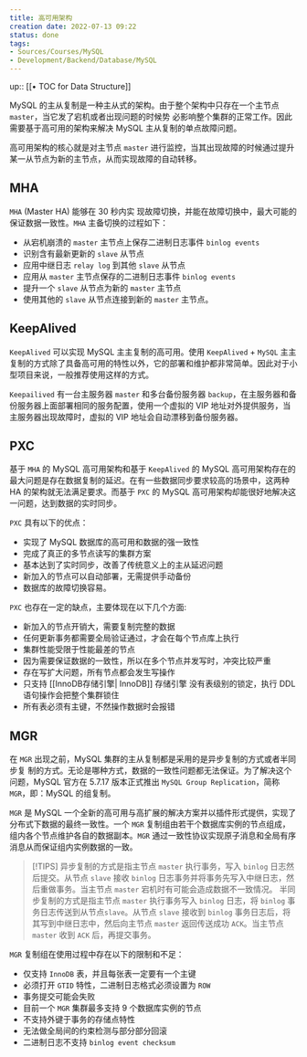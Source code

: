 ```yaml
---
title: 高可用架构
creation date: 2022-07-13 09:22 
status: done
tags:
- Sources/Courses/MySQL
- Development/Backend/Database/MySQL
---
```

up:: [[• TOC for Data Structure]]

MySQL 的主从复制是一种主从式的架构。由于整个架构中只存在一个主节点 `master`，当它发了宕机或者出现问题的时候势 必影响整个集群的正常工作。因此需要基于高可用的架构来解决 MySQL 主从复制的单点故障问题。

高可用架构的核心就是对主节点 `master` 进行监控，当其出现故障的时候通过提升某一从节点为新的主节点，从而实现故障的自动转移。

## MHA

`MHA` (Master HA) 能够在 30 秒内实 现故障切换，并能在故障切换中，最大可能的保证数据一致性。`MHA` 主备切换的过程如下：

- 从宕机崩溃的 `master` 主节点上保存二进制日志事件 `binlog events` 
- 识别含有最新更新的 `slave` 从节点 
- 应用中继日志 `relay log` 到其他 `slave` 从节点
- 应用从 `master` 主节点保存的二进制日志事件 `binlog events`
- 提升一个 `slave` 从节点为新的 `master` 主节点
- 使用其他的 `slave` 从节点连接到新的 `master` 主节点。

## KeepAlived

`KeepAlived` 可以实现 MySQL 主主复制的高可用。使用 `KeepAlived` + `MySQL` 主主复制的方式除了具备高可用的特性以外，它的部署和维护都非常简单。因此对于小型项目来说，一般推荐使用这样的方式。

`Keepailived` 有一台主服务器 `master` 和多台备份服务器 `backup`，在主服务器和备份服务器上面部署相同的服务配置，使用一个虚拟的 VIP 地址对外提供服务，当主服务器出现故障时，虚拟的 VIP 地址会自动漂移到备份服务器。

## PXC

基于 `MHA` 的 MySQL 高可用架构和基于 `KeepAlived` 的 MySQL 高可用架构存在的最大问题是存在数据复制的延迟。在有一些数据同步要求较高的场景中，这两种 HA 的架构就无法满足要求。而基于 `PXC` 的 MySQL 高可用架构却能很好地解决这一问题，达到数据的实时同步。

`PXC` 具有以下的优点：
- 实现了 MySQL 数据库的高可用和数据的强一致性
- 完成了真正的多节点读写的集群方案
- 基本达到了实时同步，改善了传统意义上的主从延迟问题
- 新加入的节点可以自动部署，无需提供手动备份
- 数据库的故障切换容易。

`PXC` 也存在一定的缺点，主要体现在以下几个方面:
- 新加入的节点开销大，需要复制完整的数据
- 任何更新事务都需要全局验证通过，才会在每个节点库上执行
- 集群性能受限于性能最差的节点
- 因为需要保证数据的一致性，所以在多个节点并发写时，冲突比较严重
- 存在写扩大问题，所有节点都会发生写操作
- 只支持 [[InnoDB存储引擎| InnoDB]] 存储引擎 没有表级别的锁定，执行 DDL 语句操作会把整个集群锁住 
- 所有表必须有主键，不然操作数据时会报错

## MGR

在 `MGR` 出现之前，MySQL 集群的主从复制都是采用的是异步复制的方式或者半同步复 制的方式。无论是哪种方式，数据的一致性问题都无法保证。为了解决这个问题，MySQL 官方在 5.7.17 版本正式推出 `MySQL Group Replication`，简称 `MGR`，即：MySQL 的组复制。

`MGR` 是 MySQL 一个全新的高可用与高扩展的解决方案并以插件形式提供，实现了分布式下数据的最终一致性。一个 `MGR` 复制组由若干个数据库实例的节点组成，组内各个节点维护各自的数据副本。`MGR` 通过一致性协议实现原子消息和全局有序消息从而保证组内实例数据的一致。

>[!TIPS]
>异步复制的方式是指主节点 `master` 执行事务，写入 `binlog` 日志然后提交。从节点 `slave` 接收 `binlog` 日志事务并将事务先写入中继日志，然后重做事务。当主节点 `master` 宕机时有可能会造成数据不一致情况。
>半同步复制的方式是指主节点 `master` 执行事务写入 `binlog` 日志，将 `binlog` 事务日志传送到从节点`slave`。从节点 `slave` 接收到 `binlog` 事务日志后，将其写到中继日志中，然后向主节点 `master` 返回传送成功 `ACK`。当主节点 `master` 收到 `ACK` 后，再提交事务。

`MGR` 复制组在使用过程中存在以下的限制和不足：
- 仅支持 `InnoDB` 表，并且每张表一定要有一个主键
- 必须打开 `GTID` 特性，二进制日志格式必须设置为 `ROW`
- 事务提交可能会失败
- 目前一个 `MGR` 集群最多支持 9 个数据库实例的节点
- 不支持外键于事务的存储点特性 
- 无法做全局间的约束检测与部分部分回滚
- 二进制日志不支持 `binlog event checksum`